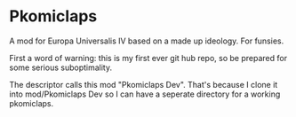 # Pkomiclaps
A mod for Europa Universalis IV based on a made up ideology. For funsies.

First a word of warning: this is my first ever git hub repo, so be prepared for some serious suboptimality.

The descriptor calls this mod "Pkomiclaps Dev". That's because I clone it into mod/Pkomiclaps Dev so I can have a seperate directory for a working pkomiclaps.
